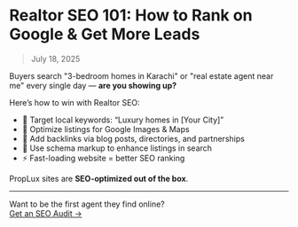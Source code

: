 # Realtor SEO 101: How to Rank on Google & Get More Leads

> July 18, 2025

Buyers search "3-bedroom homes in Karachi" or "real estate agent near me" every single day — **are you showing up?**

Here’s how to win with Realtor SEO:

- 🎯 Target local keywords: “Luxury homes in [Your City]”
- 🏡 Optimize listings for Google Images & Maps
- 🔗 Add backlinks via blog posts, directories, and partnerships
- 📄 Use schema markup to enhance listings in search
- ⚡ Fast-loading website = better SEO ranking

PropLux sites are **SEO-optimized out of the box**.

---

Want to be the first agent they find online?  
[Get an SEO Audit →](#)
